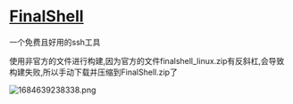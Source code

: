 # [FinalShell](https://www.hostbuf.com/)

一个免费且好用的ssh工具

使用非官方的文件进行构建,因为官方的文件finalshell_linux.zip有反斜杠,会导致构建失败,所以手动下载并压缩到FinalShell.zip了


![1684639238338.png](https://img1.imgtp.com/2023/05/21/eej6Vuue.png)

